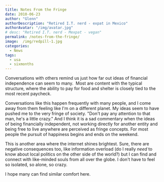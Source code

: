```yaml
---
title: Notes From the Fringe
date: 2010-06-23
author: "Glenn"
authorDescription: "Retired I.T. nerd - expat in Mexico"
authorAvatar: "/img/avatar.jpg"
# desc: "Retired I.T. nerd - Mexpat - vegan"
permalink: /notes-from-the-fringe/
image:  /img/redpill-1.jpg
categories:
  - News
tags:
  - usa
  - sixmonths
---
```

Conversations with others remind us just how far out ideas of financial independence can seem to many.  Most are content with the typical structure, where the ability to pay for food and shelter is closely tied to the most recent paycheck.

Conversations like this happen frequently with many people, and I come away from them feeling like I'm on a different planet. My ideas seem to have pushed me to the very fringe of society. "Don't pay any attention to that man, he's a little crazy." And I think it is a sad commentary when the ideas of being financially independent, not working directly for another entity and being free to live anywhere are perceived as fringe concepts. For most people the pursuit of happiness begins and ends on the weekend.

This is another area where the internet shines brightest. Sure, there are negative consequences too, like information overload (do I really *need* to know about local politics on the other side of the world?) but I can find and connect with like-minded souls from all over the globe. I don't have to feel so isolated, so alone, so crazy.

I hope many can find similar comfort here.
